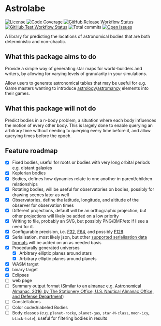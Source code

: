 # Astrolabe

[![License](https://img.shields.io/github/license/2sugarcubes/astrolabe)](https://github.com/2sugarcubes/astrolabe/LICENSE.txt)
[![Code Coverage](https://codecov.io/gh/2sugarcubes/astrolabe/branch/dev/graph/badge.svg?token=E27GPTMWQY)](https://codecov.io/github/2sugarcubes/astrolabe)
[![GitHub Release Workflow Status](https://img.shields.io/github/actions/workflow/status/2sugarcubes/astrolabe/release.yml)](https://github.com/2sugarcubes/astrolabe/releases)
[![GitHub Test Workflow Status](https://img.shields.io/github/actions/workflow/status/2sugarcubes/astrolabe/tests.yml?label=tests)](https://github.com/2sugarcubes/astrolabe/actions/workflows/tests.yml)
![Total commits](https://img.shields.io/github/commit-activity/t/2sugarcubes/astrolabe/dev)
[![Open Issues](https://img.shields.io/github/issues/2sugarcubes/astrolabe)](https://github.com/2sugarcubes/astrolabe/issues)

A library for predicting the locations of astronomical bodies that are both deterministic and non-chaotic.

## What this package aims to do

Provide a simple way of generating star maps for world-builders and writers, by allowing for varying levels of granularity in your simulations.

Allow users to generate astronomical tables that may be useful for e.g. Game masters wanting to introduce [astrology](https://en.wikipedia.org/wiki/Astrology)/[astromancy](https://en.wikipedia.org/wiki/Astromancy) elements into their games.

## What this package will not do

Predict bodies in a n-body problem, a situation where each body influences the motion of every other body. This is largely done to enable querying an arbitrary time without needing to querying every time before it, and allow querying times before the epoch.

## Feature roadmap

- [x] Fixed bodies, useful for roots or bodies with very long orbital periods e.g. distant galaxies
- [x] Keplerian bodies
- [x] Bodies, defines how dynamics relate to one another in parent/children relationships
- [x] Rotating bodies, will be useful for observatories on bodies, possibly for drawing scenes later as well
- [x] Observatories, define the latitude, longitude, and altitude of the observer for observation times
- [x] Different projections, default will be an orthographic projection, but other projections will likely be added on a low priority
- [x] Writing to file, probably an SVG, but possibly PNG/BMP/etc if I see a need for it.
- [x] Configurable precision, i.e. [F32](https://en.wikipedia.org/wiki/Single-precision_floating-point_format), [F64](https://en.wikipedia.org/wiki/Double-precision_floating-point_format), and possibly [F128](https://en.wikipedia.org/wiki/Quadruple-precision_floating-point_format)
- [x] Serialisation, most likely json, but other [supported serialisation data formats](https://serde.rs/#data-formats) will be added on an as needed basis
- [x] Procedurally generated universes
  - [x] Arbitrary elliptic planes around stars
  - [x] Arbitrary elliptic planes around planets
- [x] WASM target
- [x] binary target
- [x] Eclipses
- [ ] web page
- [ ] Summary output format (Similar to an [almanac](https://en.wikipedia.org/wiki/Almanac) e.g. [Astronomical Almanac, 2016, by The Stationery Office, U.S. Nautical Almanac Office, and Defense Department](https://openlibrary.org/books/OL50688251M/Astronomical_Almanac))
- [ ] Constellations
- [ ] Color coded/labeled Bodies
- [ ] Body classes (e.g. `planet-rocky`, `planet-gas`, `star-M-class`, `moon-icy`, `black-hole`), useful for filtering bodies in results
